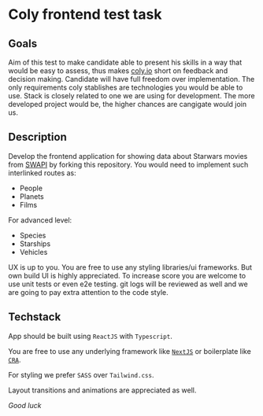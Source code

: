 # Coly frontend test task
## Goals
Aim of this test to make candidate able to present his skills in a way that would be easy to assess, thus makes [coly.io](https://coly.io) short on feedback and decision making. Candidate will have full freedom over implementation. The only requirements coly stablishes are technologies you would be able to use. Stack is closely related to one we are using for development. The more developed project would be, the higher chances are cangigate would join us.

## Description
Develop the frontend application for showing data about Starwars movies from [SWAPI](https://swapi.dev/) by forking this repository.
You would need to implement such interlinked routes as:
- People
- Planets
- Films

For advanced level:
- Species
- Starships
- Vehicles

UX is up to you. You are free to use any styling libraries/ui frameworks. But own build UI is highly appreciated.
To increase score you are welcome to use unit tests or even e2e testing.
git logs will be reviewed as well and we are going to pay extra attention to the code style.

## Techstack 
App should be built using `ReactJS` with `Typescript`. 

You are free to use any underlying framework like [`NextJS`](https://nextjs.org/) or boilerplate like [`CRA`](https://create-react-app.dev/).

For styling we prefer `SASS` over `Tailwind.css`.

Layout transitions and animations are appreciated as well.


_Good luck_
